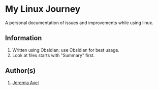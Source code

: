 # My Linux Journey
A personal documentation of issues and improvements while using linux.

## Information
1. Written using Obsidian; use Obsidian for best usage.
2. Look at files starts with "Summary" first.

## Author(s)
1. [Jeremia Axel](github.com/jeremiaaxel)